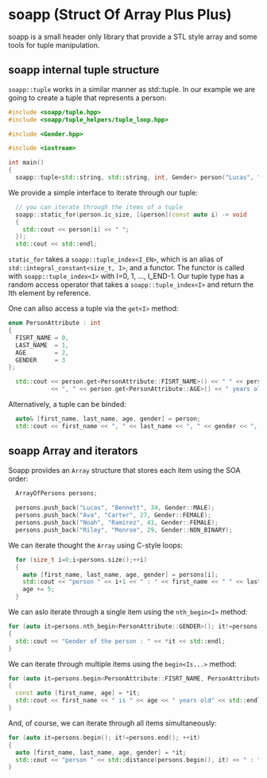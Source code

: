 # soapp (Struct Of Array Plus Plus)

soapp is a small header only library that provide a STL style array and some tools for tuple manipulation. 

## soapp internal tuple structure

`soapp::tuple` works in a similar manner as std::tuple. In our example we are going to create a tuple that represents a person:
```cpp
#include <soapp/tuple.hpp>
#include <soapp/tuple_helpers/tuple_loop.hpp>

#include <Gender.hpp>

#include <iostream>

int main()
{
  soapp::tuple<std::string, std::string, int, Gender> person("Lucas", "Bennett", 29, Gender::MALE);
```

We provide a simple interface to iterate through our tuple:
```cpp
  // you can iterate through the items of a tuple
  soapp::static_for(person.ic_size, [&person](const auto i) -> void
  {
    std::cout << person[i] << " ";
  });
  std::cout << std::endl;
```

`static_for` takes a `soapp::tuple_index<I_EN>`, which is an alias of `std::integral_constant<size_t, I>`, and a functor. 
The functor is called with `soapp::tuple_index<I>` with I=0, 1, ..., I_END-1.
Our tuple type has a random access operator that takes a `soapp::tuple_index<I>` and return the Ith element by reference.

One can allso access a tuple via the `get<I>` method:
```cpp
enum PersonAttribute : int
{
  FISRT_NAME = 0,
  LAST_NAME  = 1,
  AGE        = 2,
  GENDER     = 3
};

  std::cout << person.get<PersonAttribute::FISRT_NAME>() << " " << person.get<PersonAttribute::LAST_NAME>() << ", " << person.get<PersonAttribute::GENDER>() 
            << ", " << person.get<PersonAttribute::AGE>() << " years old" << std::endl; 
```

Alternatively, a tuple can be binded:
```cpp
  auto& [first_name, last_name, age, gender] = person;
  std::cout << first_name << ", " << last_name << ", " << gender << ", " << age << " years old" << std::endl;
```

## soapp Array and iterators

Soapp provides an `Array` structure that stores each item using the SOA order:
```cpp
  ArrayOfPersons persons;
	
  persons.push_back("Lucas", "Bennett", 34, Gender::MALE);
  persons.push_back("Ava", "Carter", 27, Gender::FEMALE);
  persons.push_back("Noah", "Ramirez", 41, Gender::FEMALE);
  persons.push_back("Riley", "Monroe", 29, Gender::NON_BINARY);
```

We can iterate thought the `Array` using C-style loops:
```cpp
  for (size_t i=0;i<persons.size();++i)
  {
    auto [first_name, last_name, age, gender] = persons[i];
    std::cout << "person " << i+1 << " : " << first_name << " " << last_name << ", " << gender << ", " << age << " years old " << std::endl;
    age += 5;
  }
```

We can aslo iterate through a single item using the `nth_begin<I>` method:
```cpp
for (auto it=persons.nth_begin<PersonAttribute::GENDER>(); it!=persons.nth_end<PersonAttribute::GENDER>(); ++it)
{
  std::cout << "Gender of the person : " << *it << std::endl;
}
```

We can iterate through multiple items using the `begin<Is...>` method:
```cpp
for (auto it=persons.begin<PersonAttribute::FISRT_NAME, PersonAttribute::AGE>(); it!=persons.end<PersonAttribute::FISRT_NAME, PersonAttribute::AGE>(); ++it)
{
  const auto [first_name, age] = *it;
  std::cout << first_name << " is " << age << " years old" << std::endl;
}
```

And, of course, we can iterate through all items simultaneously:
```cpp
for (auto it=persons.begin(); it!=persons.end(); ++it)
{
  auto [first_name, last_name, age, gender] = *it;
  std::cout << "person " << std::distance(persons.begin(), it) << " : " << first_name << " " << last_name << ", " << gender << ", " << age << " years old " << std::endl;
}
```
